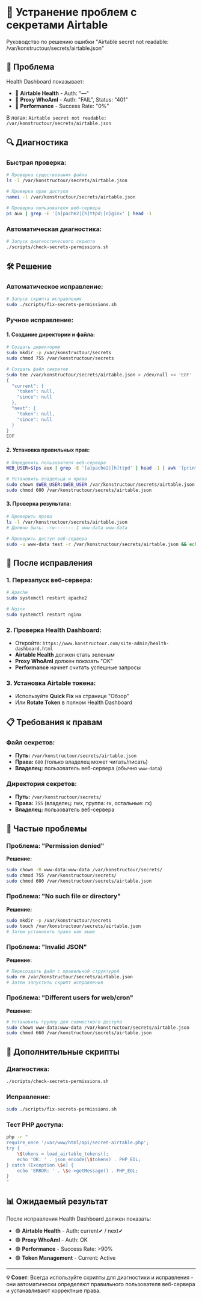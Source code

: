 # 🔐 Устранение проблем с секретами Airtable

Руководство по решению ошибки "Airtable secret not readable: /var/konstructour/secrets/airtable.json"

## 🚨 Проблема

Health Dashboard показывает:
- 🔴 **Airtable Health** - Auth: "—"
- 🔴 **Proxy WhoAmI** - Auth: "FAIL", Status: "401"
- 🔴 **Performance** - Success Rate: "0%"

В логах: `Airtable secret not readable: /var/konstructour/secrets/airtable.json`

## 🔍 Диагностика

### **Быстрая проверка:**
```bash
# Проверка существования файла
ls -l /var/konstructour/secrets/airtable.json

# Проверка прав доступа
namei -l /var/konstructour/secrets/airtable.json

# Проверка пользователя веб-сервера
ps aux | grep -E '[a]pache2|[h]ttpd|[n]ginx' | head -1
```

### **Автоматическая диагностика:**
```bash
# Запуск диагностического скрипта
./scripts/check-secrets-permissions.sh
```

## 🛠 Решение

### **Автоматическое исправление:**
```bash
# Запуск скрипта исправления
sudo ./scripts/fix-secrets-permissions.sh
```

### **Ручное исправление:**

#### 1. **Создание директории и файла:**
```bash
# Создать директорию
sudo mkdir -p /var/konstructour/secrets
sudo chmod 755 /var/konstructour/secrets

# Создать файл секретов
sudo tee /var/konstructour/secrets/airtable.json > /dev/null << 'EOF'
{
  "current": {
    "token": null,
    "since": null
  },
  "next": {
    "token": null,
    "since": null
  }
}
EOF
```

#### 2. **Установка правильных прав:**
```bash
# Определить пользователя веб-сервера
WEB_USER=$(ps aux | grep -E '[a]pache2|[h]ttpd' | head -1 | awk '{print $1}' | grep -v root || echo "www-data")

# Установить владельца и права
sudo chown $WEB_USER:$WEB_USER /var/konstructour/secrets/airtable.json
sudo chmod 600 /var/konstructour/secrets/airtable.json
```

#### 3. **Проверка результата:**
```bash
# Проверить права
ls -l /var/konstructour/secrets/airtable.json
# Должно быть: -rw------- 1 www-data www-data

# Проверить доступ веб-сервера
sudo -u www-data test -r /var/konstructour/secrets/airtable.json && echo "OK" || echo "FAIL"
```

## 🔄 После исправления

### **1. Перезапуск веб-сервера:**
```bash
# Apache
sudo systemctl restart apache2

# Nginx
sudo systemctl restart nginx
```

### **2. Проверка Health Dashboard:**
- Откройте: `https://www.konstructour.com/site-admin/health-dashboard.html`
- **Airtable Health** должен стать зеленым
- **Proxy WhoAmI** должен показать "OK"
- **Performance** начнет считать успешные запросы

### **3. Установка Airtable токена:**
- Используйте **Quick Fix** на странице "Обзор"
- Или **Rotate Token** в полном Health Dashboard

## 📋 Требования к правам

### **Файл секретов:**
- **Путь:** `/var/konstructour/secrets/airtable.json`
- **Права:** `600` (только владелец может читать/писать)
- **Владелец:** пользователь веб-сервера (обычно `www-data`)

### **Директория секретов:**
- **Путь:** `/var/konstructour/secrets/`
- **Права:** `755` (владелец: rwx, группа: rx, остальные: rx)
- **Владелец:** пользователь веб-сервера

## 🚨 Частые проблемы

### **Проблема: "Permission denied"**
**Решение:**
```bash
sudo chown -R www-data:www-data /var/konstructour/secrets/
sudo chmod 755 /var/konstructour/secrets/
sudo chmod 600 /var/konstructour/secrets/airtable.json
```

### **Проблема: "No such file or directory"**
**Решение:**
```bash
sudo mkdir -p /var/konstructour/secrets
sudo touch /var/konstructour/secrets/airtable.json
# Затем установить права как выше
```

### **Проблема: "Invalid JSON"**
**Решение:**
```bash
# Пересоздать файл с правильной структурой
sudo rm /var/konstructour/secrets/airtable.json
# Затем запустить скрипт исправления
```

### **Проблема: "Different users for web/cron"**
**Решение:**
```bash
# Установить группу для совместного доступа
sudo chown www-data:www-data /var/konstructour/secrets/airtable.json
sudo chmod 660 /var/konstructour/secrets/airtable.json
```

## 🔧 Дополнительные скрипты

### **Диагностика:**
```bash
./scripts/check-secrets-permissions.sh
```

### **Исправление:**
```bash
sudo ./scripts/fix-secrets-permissions.sh
```

### **Тест PHP доступа:**
```bash
php -r "
require_once '/var/www/html/api/secret-airtable.php';
try {
    \$tokens = load_airtable_tokens();
    echo 'OK: ' . json_encode(\$tokens) . PHP_EOL;
} catch (Exception \$e) {
    echo 'ERROR: ' . \$e->getMessage() . PHP_EOL;
}
"
```

## 📊 Ожидаемый результат

После исправления Health Dashboard должен показать:
- 🟢 **Airtable Health** - Auth: current✔ / next✔
- 🟢 **Proxy WhoAmI** - Auth: OK
- 🟢 **Performance** - Success Rate: >90%
- 🟢 **Token Management** - Current: Active

---

**💡 Совет**: Всегда используйте скрипты для диагностики и исправления - они автоматически определяют правильного пользователя веб-сервера и устанавливают корректные права.

